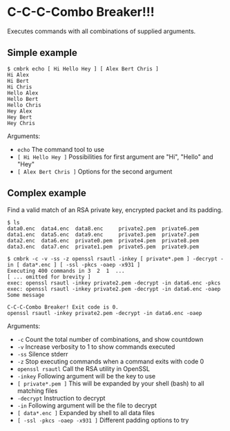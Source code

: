 # C-C-C-Combo Breaker!!!

Executes commands with all combinations of supplied arguments.

## Simple example
```
$ cmbrk echo [ Hi Hello Hey ] [ Alex Bert Chris ]
Hi Alex
Hi Bert
Hi Chris
Hello Alex
Hello Bert
Hello Chris
Hey Alex
Hey Bert
Hey Chris
```

Arguments:
- `echo` The command tool to use
- `[ Hi Hello Hey ]` Possibilities for first argument are "Hi", "Hello" and "Hey"
- `[ Alex Bert Chris ]` Options for the second argument

## Complex example
Find a valid match of an RSA private key, encrypted packet and its padding.

```
$ ls
data0.enc  data4.enc  data8.enc     private2.pem  private6.pem
data1.enc  data5.enc  data9.enc     private3.pem  private7.pem
data2.enc  data6.enc  private0.pem  private4.pem  private8.pem
data3.enc  data7.enc  private1.pem  private5.pem  private9.pem

$ cmbrk -c -v -ss -z openssl rsautl -inkey [ private*.pem ] -decrypt -in [ data*.enc ] [ -ssl -pkcs -oaep -x931 ]
Executing 400 commands in 3  2  1  ...
[ ... omitted for brevity ]
exec: openssl rsautl -inkey private2.pem -decrypt -in data6.enc -pkcs
exec: openssl rsautl -inkey private2.pem -decrypt -in data6.enc -oaep
Some message

C-C-C-Combo Breaker! Exit code is 0.
openssl rsautl -inkey private2.pem -decrypt -in data6.enc -oaep
```

Arguments:
- `-c` Count the total number of combinations, and show countdown
- `-v` Increase verbosity to 1 to show commands executed
- `-ss` Silence stderr
- `-z` Stop executing commands when a command exits with code 0
- `openssl rsautl` Call the RSA utility in OpenSSL
- `-inkey` Following argument will be the key to use
- `[ private*.pem ]` This will be expanded by your shell (bash) to all matching files
- `-decrypt` Instruction to decrypt
- `-in` Following argument will be the file to decrypt
- `[ data*.enc ]` Expanded by shell to all data files
- `[ -ssl -pkcs -oaep -x931 ]` Different padding options to try
